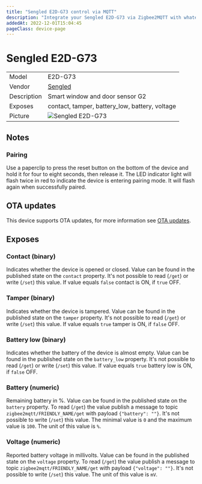 ```yaml
---
title: "Sengled E2D-G73 control via MQTT"
description: "Integrate your Sengled E2D-G73 via Zigbee2MQTT with whatever smart home infrastructure you are using without the vendor's bridge or gateway."
addedAt: 2022-12-01T15:04:45
pageClass: device-page
---
```


<!-- !!!! -->
<!-- ATTENTION: This file is auto-generated through docgen! -->
<!-- You can only edit the "Notes"-Section between the two comment lines "Notes BEGIN" and "Notes END". -->
<!-- Do not use h1 or h2 heading within "## Notes"-Section. -->
<!-- !!!! -->

# Sengled E2D-G73

|     |     |
|-----|-----|
| Model | E2D-G73  |
| Vendor  | [Sengled](/supported-devices/#v=Sengled)  |
| Description | Smart window and door sensor G2 |
| Exposes | contact, tamper, battery_low, battery, voltage |
| Picture | ![Sengled E2D-G73](https://www.zigbee2mqtt.io/images/devices/E2D-G73.png) |


<!-- Notes BEGIN: You can edit here. Add "## Notes" headline if not already present. -->
## Notes

### Pairing
Use a paperclip to press the reset button on the bottom of the device and hold it for four to eight seconds, then release it. The LED indicator light will flash twice in red to indicate the device is entering pairing mode. It will flash again when successfully paired.
<!-- Notes END: Do not edit below this line -->


## OTA updates
This device supports OTA updates, for more information see [OTA updates](../guide/usage/ota_updates.md).



## Exposes

### Contact (binary)
Indicates whether the device is opened or closed.
Value can be found in the published state on the `contact` property.
It's not possible to read (`/get`) or write (`/set`) this value.
If value equals `false` contact is ON, if `true` OFF.

### Tamper (binary)
Indicates whether the device is tampered.
Value can be found in the published state on the `tamper` property.
It's not possible to read (`/get`) or write (`/set`) this value.
If value equals `true` tamper is ON, if `false` OFF.

### Battery low (binary)
Indicates whether the battery of the device is almost empty.
Value can be found in the published state on the `battery_low` property.
It's not possible to read (`/get`) or write (`/set`) this value.
If value equals `true` battery low is ON, if `false` OFF.

### Battery (numeric)
Remaining battery in %.
Value can be found in the published state on the `battery` property.
To read (`/get`) the value publish a message to topic `zigbee2mqtt/FRIENDLY_NAME/get` with payload `{"battery": ""}`.
It's not possible to write (`/set`) this value.
The minimal value is `0` and the maximum value is `100`.
The unit of this value is `%`.

### Voltage (numeric)
Reported battery voltage in millivolts.
Value can be found in the published state on the `voltage` property.
To read (`/get`) the value publish a message to topic `zigbee2mqtt/FRIENDLY_NAME/get` with payload `{"voltage": ""}`.
It's not possible to write (`/set`) this value.
The unit of this value is `mV`.

